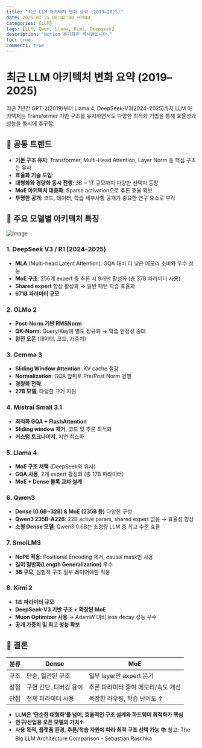 ```yaml
---
title: "최근 LLM 아키텍처 변화 요약 (2019–2025)"
date: 2025-07-25 08:02:00 +0900
categories: [LLM]
tags: [LLM, Qwen, Llama, Kimi, Deepseek]
description: "Notion 동기화된 게시글입니다."
toc: true
comments: true
---
```


# 최근 LLM 아키텍처 변화 요약 (2019–2025)

최근 7년간 GPT-2(2019)부터 Llama 4, DeepSeek-V3(2024–2025)까지 LLM 아키텍처는 Transformer 기반 구조를 유지하면서도 다양한 최적화 기법을 통해 효율성과 성능을 동시에 추구함.

## 🔑 공통 트렌드

- **기본 구조 유지**: Transformer, Multi-Head Attention, Layer Norm 등 핵심 구조는 유사
- **효율화 기술 도입**:
- **대형화와 경량화 동시 진행**: 3B ~ 1T 규모까지 다양한 선택지 등장
- **MoE 아키텍처 대중화**: Sparse activation으로 추론 효율 확보
- **투명한 공개**: 코드, 데이터, 학습 세부사항 공개가 중요한 연구 요소로 부각
## 📌 주요 모델별 아키텍처 특징

![Image](https://prod-files-secure.s3.us-west-2.amazonaws.com/e6db513d-ec54-40ff-aa74-2487b0bcfe15/ac24fdd3-febf-45c7-8e99-afb6446591d8/image.png?X-Amz-Algorithm=AWS4-HMAC-SHA256&X-Amz-Content-Sha256=UNSIGNED-PAYLOAD&X-Amz-Credential=ASIAZI2LB4665IUMFI5L%2F20250726%2Fus-west-2%2Fs3%2Faws4_request&X-Amz-Date=20250726T155003Z&X-Amz-Expires=3600&X-Amz-Security-Token=IQoJb3JpZ2luX2VjEDYaCXVzLXdlc3QtMiJHMEUCIQClLAfMTQ1qY%2BZ6nqonHl53hZ5aUzpPq9D8oPmLXVC16QIgYScsHGGUN49hRD4gpVFM3hHwv5LlojMZLZeZS11R%2BUkq%2FwMIXxAAGgw2Mzc0MjMxODM4MDUiDDm0o0PgvSOnBD5V%2FCrcA73wuYjwK%2BPbuXSiBrrX0XWGz5nr83w3QpaaaDaY4GTWwj3gxF8%2BXEzX6GJzMwI63%2FqHK3BtHV3MYAoN%2B3Uj3EQkiDzyXs0WBLNI7wf3CImpm4JpqxSixsIqFmPRmZJpQNkHgAhW4QXEIjElchNDvMmh7NChTZGNLq6J9BocG2vmc9X%2FBVzkxvmHmsertpw%2BPjPFCZpboyih9wOEbcANjolxpO48izAckw0CDvwpa0LqvklBXGRFhu3UPqQfxTM1NFoEj8ZvVpeWo%2FpljY7diOpXuMzxNJ2BaOg7oSZCFCwU2NQUI0JwlQ5PWrePtTaa93xFkqFGxEsjtvHka%2FeF4UxLkIJUB%2BvCsqtrcGniHySTcTV6yokxC83OUnKNAUowiTz91dBTuIOEauJXc6VnZhRpWmiPYbguUIIOoy4qzUerl%2Fgh6WAgGKJp0hn9IyEsdzSGT6kANq1GqAE86OkrIVYNm4HUdcdKXn9THn4kKm8%2Fb6mWK2KzZ5JvYB0WLEpptW1zU%2B2LXiFYm0nPEvmVlwJTVCXllYbUWjCp9LDeHu3kSmgfNV85WLYGtOay%2B3J0TO%2FXMx94VmRX18W1%2Fziu2WUIbwuOtYDi5HWtacWbWUTAiolnunSVj7t2mQk7ML3Bk8QGOqUBymil4XoRcIqRZWRfmq6dxsFIgLCDrT7DNrMJOoH%2B5UejzYw6WwJnvn42skSbbrPbjvB02edio9tEsdWelYL1bw%2BGooRIVugbiFYBjG6fI9iUXP1lAJOcmpaYJcul%2B2jMOeQ3Q0rFPFy3GuO5BN%2FND6bbfrtaCsyRQIyKcL%2Bngg5cLhoe84J1QFLHlPttukcADIAxZooRGnQU%2BuPdQHGqA7Gl9Pwt&X-Amz-Signature=95beca8a7c94746b87c957026a6d67ab6b972368db142951e42ef3b6440a4ef7&X-Amz-SignedHeaders=host&x-amz-checksum-mode=ENABLED&x-id=GetObject)

### 1. DeepSeek V3 / R1 (2024–2025)

- **MLA** (Multi-head Latent Attention): GQA 대비 더 낮은 메모리 소비와 우수 성능
- **MoE 구조**: 256개 expert 중 추론 시 9개만 활성화 (총 37B 파라미터 사용)
- **Shared expert** 항상 활성화 → 일반 패턴 학습 효율화
- **671B 파라미터 규모**
### 2. OLMo 2

- **Post-Norm 기반 RMSNorm**
- **QK-Norm**: Query/Key에 별도 정규화 → 학습 안정성 증대
- **완전 오픈** (데이터, 코드, 가중치)
### 3. Gemma 3

- **Sliding Window Attention**: KV cache 절감
- **Normalization**: GQA 앞뒤로 Pre/Post Norm 병행
- **경량화 전략**:
- **27B 모델**, 다양한 크기 지원
### 4. Mistral Small 3.1

- **최적화 GQA + FlashAttention**
- **Sliding window 제거**, 코드 및 추론 최적화
- **커스텀 토크나이저**, 지연 최소화
### 5. Llama 4

- **MoE 구조 채택** (DeepSeek와 유사)
- **GQA 사용**, 2개 expert 활성화 (총 17B 파라미터)
- **MoE + Dense 블록 교차 설계**
### 6. Qwen3

- **Dense (0.6B~32B) & MoE (235B 등)** 다양한 구성
- **Qwen3 235B-A22B**: 22B active param, shared expert 없음 → 효율성 향상
- **소형 Dense 모델**: Qwen3 0.6B는 초경량 LLM 중 최고 수준 효율
### 7. SmolLM3

- **NoPE 적용**: Positional Encoding 제거, causal mask만 사용
- **길이 일반화(Length Generalization)** 우수
- **3B 규모**, 실험적 구조 일부 레이어에만 적용
### 8. Kimi 2

- **1조 파라미터 규모**
- **DeepSeek-V3 기반 구조 + 확장된 MoE**
- **Muon Optimizer 사용** → AdamW 대비 loss decay 성능 우수
- **공개 가중치 및 최고 성능 확보**
## 🧩 결론

| 분류 | Dense | MoE |
| --- | --- | --- |
| 구조 | 단순, 일관된 구조 | 일부 layer만 expert 분기 |
| 장점 | 구현 간단, 디버깅 용이 | 추론 파라미터 줄여 메모리/속도 개선 |
| 단점 | 전체 파라미터 사용 | 복잡한 라우팅, 학습 난이도 ↑ |

- **LLM은 ‘단순한 대형화’를 넘어, 효율적인 구조 설계와 하드웨어 최적화가 핵심**
- **연구/산업용 오픈 모델의 가치↑**
- **사용 목적, 플랫폼 환경, 추론/학습 자원에 따라 최적 구조 선택 가능**
📚 참고: The Big LLM Architecture Comparison - Sebastian Raschka


